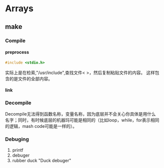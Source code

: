 # Arrays

## make

### Compile
#### preprocess

```c
#include <stdio.h>
```

实际上是在检索,"/usr/include",查找文件< >，然后复制粘贴文件的内容。
这样包含的是文件的全部内容。

#### link

### Decompile
Decompile无法得到函数名称，变量名称，因为底层并不会关心你具体是用什么名字；同时，有时候底层的机器玛可能是相同的（比如loop，while，for表示相同的逻辑，mash code可能是一样的）。


### Debuging

1. printf
2. debuger
3. rubber duck "Duck debuger"